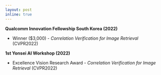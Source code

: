 ```yaml
---
layout: post
inline: true
---
```

  
**Qualcomm Innovation Fellowship South Korea (2022)**
- Winner ($3,000) \- *Correlation Verification for Image Retrieval* (CVPR2022)

**1st Yonsei AI Workshop (2022)**
- Excellence Vision Research Award \- *Correlation Verification for Image Retrieval* (CVPR2022)
